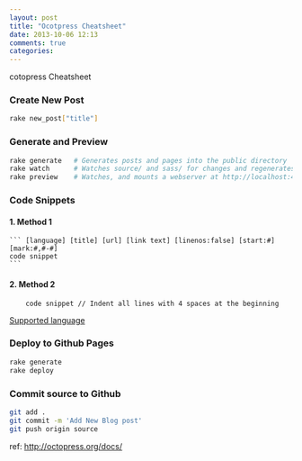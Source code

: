 ```yaml
---
layout: post
title: "Ocotpress Cheatsheet"
date: 2013-10-06 12:13
comments: true
categories: 
---
```

cotopress Cheatsheet

### Create New Post
``` bash
rake new_post["title"]
```

### Generate and Preview
``` bash
rake generate   # Generates posts and pages into the public directory
rake watch      # Watches source/ and sass/ for changes and regenerates
rake preview    # Watches, and mounts a webserver at http://localhost:4000
```

### Code Snippets

#### 1. Method 1
    ``` [language] [title] [url] [link text] [linenos:false] [start:#] [mark:#,#-#]
    code snippet
    ```
    
#### 2. Method 2
```
    code snippet // Indent all lines with 4 spaces at the beginning
```

[Supported language](http://pygments.org/docs/lexers/)

### Deploy to Github Pages
``` bash
rake generate
rake deploy
```
### Commit source to Github
``` bash
git add .
git commit -m 'Add New Blog post'
git push origin source
```

ref: <http://octopress.org/docs/>


